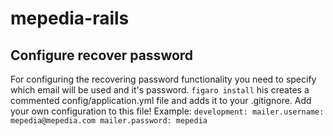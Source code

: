 mepedia-rails
=============


Configure recover password
--------------------------
For configuring the recovering password functionality you need to specify which email will be used and it's password.
`figaro install`
his creates a commented config/application.yml file and adds it to your .gitignore. Add your own configuration to this file!
Example:
`development:
   mailer.username: mepedia@mepedia.com
   mailer.password: mepedia
`